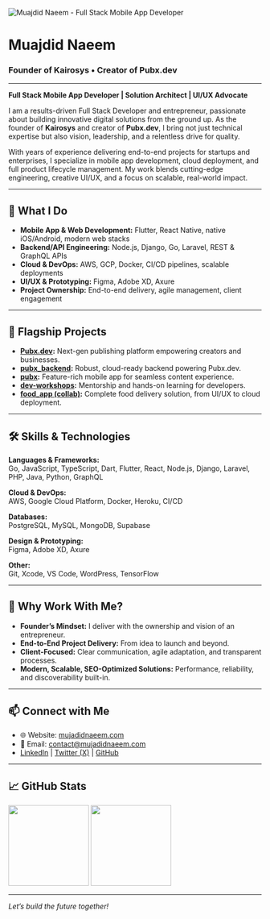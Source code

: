 ![Muajdid Naeem - Full Stack Mobile App Developer](https://user-images.githubusercontent.com/18350557/176309783-0785949b-9127-417c-8b55-ab5a4333674e.gif)

# Muajdid Naeem

### Founder of Kairosys • Creator of Pubx.dev

---

**Full Stack Mobile App Developer | Solution Architect | UI/UX Advocate**

I am a results-driven Full Stack Developer and entrepreneur, passionate about building innovative digital solutions from the ground up. As the founder of **Kairosys** and creator of **Pubx.dev**, I bring not just technical expertise but also vision, leadership, and a relentless drive for quality.

With years of experience delivering end-to-end projects for startups and enterprises, I specialize in mobile app development, cloud deployment, and full product lifecycle management. My work blends cutting-edge engineering, creative UI/UX, and a focus on scalable, real-world impact.

---

## 🚀 What I Do

- **Mobile App & Web Development:** Flutter, React Native, native iOS/Android, modern web stacks
- **Backend/API Engineering:** Node.js, Django, Go, Laravel, REST & GraphQL APIs
- **Cloud & DevOps:** AWS, GCP, Docker, CI/CD pipelines, scalable deployments
- **UI/UX & Prototyping:** Figma, Adobe XD, Axure
- **Project Ownership:** End-to-end delivery, agile management, client engagement

---

## 🌟 Flagship Projects

- **[Pubx.dev](https://github.com/mmujadidnaeem/pubx.dev):** Next-gen publishing platform empowering creators and businesses.
- **[pubx_backend](https://github.com/mmujadidnaeem/pubx_backend):** Robust, cloud-ready backend powering Pubx.dev.
- **[pubx](https://github.com/mmujadidnaeem/pubx):** Feature-rich mobile app for seamless content experience.
- **[dev-workshops](https://github.com/mmujadidnaeem/dev-workshops):** Mentorship and hands-on learning for developers.
- **[food_app (collab)](https://github.com/roootpointers/food_app):** Complete food delivery solution, from UI/UX to cloud deployment.

---

## 🛠️ Skills & Technologies

**Languages & Frameworks:**  
Go, JavaScript, TypeScript, Dart, Flutter, React, Node.js, Django, Laravel, PHP, Java, Python, GraphQL

**Cloud & DevOps:**  
AWS, Google Cloud Platform, Docker, Heroku, CI/CD

**Databases:**  
PostgreSQL, MySQL, MongoDB, Supabase

**Design & Prototyping:**  
Figma, Adobe XD, Axure

**Other:**  
Git, Xcode, VS Code, WordPress, TensorFlow

---

## 💼 Why Work With Me?

- **Founder’s Mindset:** I deliver with the ownership and vision of an entrepreneur.
- **End-to-End Project Delivery:** From idea to launch and beyond.
- **Client-Focused:** Clear communication, agile adaptation, and transparent processes.
- **Modern, Scalable, SEO-Optimized Solutions:** Performance, reliability, and discoverability built-in.

---

## 📫 Connect with Me

- 🌐 Website: [mujadidnaeem.com](https://mujadidnaeem.com)
- 📧 Email: [contact@mujadidnaeem.com](mailto:contact@mujadidnaeem.com)
- [LinkedIn](https://linkedin.com/in/mmujadidnaeem) | [Twitter (X)](https://x.com/mmujadidnaeem) | [GitHub](https://github.com/mmujadidnaeem)

---

## 📈 GitHub Stats

<p align="left">
  <img src="https://github-readme-stats.vercel.app/api?username=mmujadidnaeem&show_icons=true&count_private=true&title_color=0891b2&icon_color=0891b2&bg_color=1c1917&text_color=ffffff&hide_border=true" height="160"/>
  <img src="https://github-readme-streak-stats.herokuapp.com/?user=mmujadidnaeem&stroke=ffffff&background=1c1917&ring=0891b2&fire=0891b2&currStreakNum=ffffff&currStreakLabel=0891b2&sideNums=ffffff&sideLabels=ffffff&dates=ffffff&hide_border=true" height="160"/>
</p>

---

*Let’s build the future together!*
